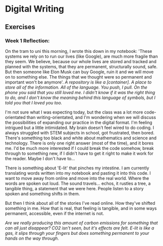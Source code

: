 # Digital Writing
## Exercises
### Week 1 Reflection: 
<p>
On the tram to uni this morning, I wrote this down in my notebook:
'These systems we rely on to run our lives (like Google), are much more fragile than they seem. We believe, because our whole lives are stored and tracked and planned with the systems, that they are permanent, structurally sound, safe. But then someone like Elon Musk can buy Google, ruin it and we will move on to something else. The things that we thought were so permanent and important won't be anymore'.
<em> A repository is like a [container]. A place to store all of the information. All of the language. 
  You push, I pull.
On the phone you said that you still loved me. 
I didn't know if it was the right thing to do, and I don't know the meaning behind this language of symbols, 
  but I told you that I loved you too. </em>
  
I'm not sure what I was expecting today, but the class was a lot more code-orientated than writing-orientated, and I'm wondering when we will discuss the possibilities of expanding our practice in the digital format. I'm feeling intrigued but a little intimidated. My brain doesn't feel wired to do coding. I always struggled with STEM subjects in school, got frustrated, then bored. There's something too black and white about mathematics and science and technology. There is only one right answer (most of the time), and it bores me. I'd be much more interested if I could break the code somehow, break through to something new, if I didn't have to get it right to make it work for the reader. Maybe I don't have to... 

There is something about 'E-lit' that pinches my intestine. I am currently translating words written into my notebook and pasting it into this code. I want to move away from online and move into the real world. Where the words are spoken out loud. The sound travels... echos, it rustles a tree, a tangible thing, a statement that we were here. People listen to a story spoken and something shifts in them. 

But then I think about all of the stories I've read online. How they've shifted something in me. How that is real, that feeling is tangible, and in some ways permanent, accessible, even if the internet is not. 

<em> Are we really producing this amount of carbon emissions for something that can all just disappear? 
CO2 isn't seen, but it's effects are felt. 
E-lit is like a gas, it slips through your fingers but does something permanent to your hands on the way through.</em>
</p>
